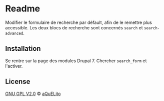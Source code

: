 
# Readme

Modifier le formulaire de recherche par défault, afin de le remettre plus accessible. Les deux blocs de recherche sont concernés `search` et `search-advanced`.

## Installation

Se rentre sur la page des modules Drupal 7. Chercher `search_form` et l'activer.

## License

[GNU GPL V2.0](./LICENSE) &copy; [aQuELito](https://aquelito.fr/)
